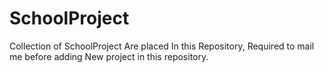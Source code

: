 # SchoolProject
Collection of SchoolProject Are placed In this Repository, Required to mail me before adding New project in this repository.
